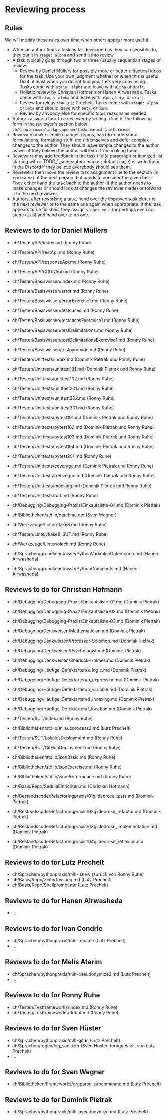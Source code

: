 # Reviewing process

## Rules

We will modify these rules over time when others appear more useful. 

- When an author finds a task as far developed as they can sensibly do,
  they put it in `stage: alpha` and send it into review.
- A task typically goes through two or three (usually sequential) stages of review:
  - Review by Daniel Müllers for possibly more or better didactical ideas
    for the task.
    Use your own judgment whether or when this is useful.
    Do it at least when you do not find your task very convincing.  
    Tasks come with `stage: alpha` and leave with `alpha` or `draft`.
  - Holistic review by Christian Hofmann or Hanen Alrwasheda.
    Tasks come with `stage: alpha` and leave with `alpha`, `beta`, or `draft`.
  - Review for release by Lutz Prechelt.
    Tasks come with `stage: alpha` or `beta` and should leave with `beta`, or `done`.
  - Review by anybody else for specific topic reasons as needed.
- Authors assign a task to a reviewer by writing a line of the following form
  in the reviewer's section below:  
  `ch/chaptername/taskgroupname/taskname.md (authorname)`
- Reviewers make simple changes (typos, hard-to-understand formulations, formatting stuff, etc.)
  themselves and defer complex changes to the author.
  They should leave simple changes to the author as well if they believe the author
  will learn from making them.
- Reviewers may add feedback in the task file 
  (a paragraph or itemized list starting with a TODO_1_someauthor marker; default case)
  or write them in the Discord if they believe everybody should see them.
- Reviewers then move the review task assignment line to the section (in `review.md`)
  of the next person that needs to consider the given task:
  They either hand the task back to the author (if the author needs to make changes or should
  look at changes the reviewer made) or forward it to the next reviewer.
- Authors, after reworking a task, hand over the improved task either to the next reviewer
  or to the same one again when appropriate.
  If the task appears to be finished, they assign `stage: beta` (or perhaps even no stage at all)
  and hand over to no one. 


## Reviews to do for Daniel Müllers
- ch/Testen/API/index.md (Ronny Ruhe)
- ch/Testen/API/restApi.md (Ronny Ruhe)
- ch/Testen/API/responseApi.md (Ronny Ruhe)
- ch/Testen/API/CRUDApi.md (Ronny Ruhe)

- ch/Testen/Basiswissen/index.md (Ronny Ruhe)
- ch/Testen/Basiswissen/error.md (Ronny Ruhe)
- ch/Testen/Basiswissen/errorExercise1.md (Ronny Ruhe)
- ch/Testen/Basiswissen/testcases.md (Ronny Ruhe)
- ch/Testen/Basiswissen/testcasesExercvise1.md (Ronny Ruhe)
- ch/Testen/Basiswissen/testDelimitations.md (Ronny Ruhe)
- ch/Testen/Basiswissen/testDelimitationsExercvise1.md (Ronny Ruhe)
- ch/Testen/Basiswissen/testpyramide.md (Ronny Ruhe)

- ch/Testen/Unittests/index.md (Dominik Pietrak und Ronny Ruhe)
- ch/Testen/Unittests/unittest101.md (Dominik Pietrak und Ronny Ruhe)
- ch/Testen/Unittests/unittest102.md (Ronny Ruhe)
- ch/Testen/Unittests/unittest201.md (Ronny Ruhe)
- ch/Testen/Unittests/unittest202.md (Ronny Ruhe)
- ch/Testen/Unittests/unittest301.md (Ronny Ruhe)
- ch/Testen/Unittests/pytest101.md (Dominik Pietrak und Ronny Ruhe)
- ch/Testen/Unittests/pytest102.md (Dominik Pietrak und Ronny Ruhe)
- ch/Testen/Unittests/pytest103.md (Dominik Pietrak und Ronny Ruhe)
- ch/Testen/Unittests/pytest104.md (Dominik Pietrak und Ronny Ruhe)
- ch/Testen/Unittests/pytest201.md (Ronny Ruhe)
- ch/Testen/Unittests/coverage.md (Dominik Pietrak und Ronny Ruhe)
- ch/Testen/Unittests/freezegun.md (Dominik Pietrak und Ronny Ruhe)
- ch/Testen/Unittests/mocking.md (Dominik Pietrak und Ronny Ruhe)
- ch/Testen/Unittests/tdd.md (Ronny Ruhe)
- ch/Debugging/Debugging-Praxis/Einkaufsliste-04.md (Dominik Pietrak)

- ch/Bibliotheken/stdlib/datetime.md (Sven Wegner)

- ch/Werkzeuge/Linter/flake8.md (Ronny Ruhe)
- ch/Testen/Linter/flake8_SUT.md (Ronny Ruhe)
- ch/Werkzeuge/Linter/black.md (Ronny Ruhe)

- ch/Sprachen/grundkenntnisse/PythonVariablenDatentypen.md (Hanen Alrwasheda)
- ch/Sprachen/grundkenntnisse/PythonComments.md (Hanen Alrwasheda)

## Reviews to do for Christian Hofmann

- ch/Debugging/Debugging-Praxis/Einkaufsliste-01.md (Dominik Pietrak)
- ch/Debugging/Debugging-Praxis/Einkaufsliste-02.md (Dominik Pietrak)
- ch/Debugging/Debugging-Praxis/Einkaufsliste-03.md (Dominik Pietrak)

- ch/Debugging/Denkweisen/Mathematician.md (Dominik Pietrak)
- ch/Debugging/Denkweisen/Professor-Solomon.md (Dominik Pietrak)
- ch/Debugging/Denkweisen/Psychologist.md (Dominik Pietrak)
- ch/Debugging/Denkweisen/Sherlock-Holmes.md (Dominik Pietrak)

- ch/Debugging/Häufige-Defektarten/a_logic.md (Dominik Pietrak)
- ch/Debugging/Häufige-Defektarten/b_expression.md (Dominik Pietrak)
- ch/Debugging/Häufige-Defektarten/b_variable.md (Dominik Pietrak)
- ch/Debugging/Häufige-Defektarten/d_indexing.md (Dominik Pietrak)
- ch/Debugging/Häufige-Defektarten/f_location.md (Dominik Pietrak)

- ch/Testen/SUT/index.md (Ronny Ruhe)

- ch/Bibliotheken/stdlib/m_subprocess2.md (Lutz Prechelt)

- ch/Testen/SUT/LokalesDeployment.md (Ronny Ruhe)
- ch/Testen/SUT/GitHubDeployment.md (Ronny Ruhe)
- ch/Bibliotheken/stdlib/jsonBasic.md (Ronny Ruhe)
- ch/Bibliotheken/stdlib/jsonExercise.md (Ronny Ruhe)
- ch/Bibliotheken/stdlib/jsonPerformance.md (Ronny Ruhe)
- ch/Basis/Repo/SedrilaEinrichten.md (Christian Hofmann)

- ch/Bestandscode/Refactoringpraxis/01gildedrose_tests.md (Dominik Pietrak)
- ch/Bestandscode/Refactoringpraxis/02gildedrose_refactor.md (Dominik Pietrak)
- ch/Bestandscode/Refactoringpraxis/03gildedrose_implementation.md (Dominik Pietrak)
- ch/Bestandscode/Refactoringpraxis/04gildedrose_reflexion.md (Dominik Pietrak)


## Reviews to do for Lutz Prechelt

- ch/Sprachen/pythonpraxis/mlh-lsnew (zurück von Ronny Ruhe)
- ch/Basis/Repo/Zeiterfassung.md (Lutz Prechelt)
- ch/Basis/Repo/Shellprompt.md (Lutz Prechelt)


## Reviews to do for Hanen Alrwasheda

- ...

## Reviews to do for Ivan Condric

- ch/Sprachen/pythonpraxis/mlh-rename (Lutz Prechelt)
- ...


## Reviews to do for Melis Atarim

- ch/Sprachen/pythonpraxis/mlh-pseudonymize2.md (Lutz Prechelt)
- ...


## Reviews to do for Ronny Ruhe

- ch/Testen/Testframeworks/index.md (Ronny Ruhe)
- ch/Testen/Testframeworks/Robot.md (Ronny Ruhe)

## Reviews to do for Sven Hüster

- ch/Sprachen/pythonpraxis/mlh-gitac (Lutz Prechelt)
- ch/Sprachen/regex/log_sanitizer (Sven Hüster, fertiggestellt von Lutz Prechelt)
- ...


## Reviews to do for Sven Wegner

- ch/Bibliotheken/Frameworks/argparse-subcommand.md (Lutz Prechelt)


## Reviews to do for Dominik Pietrak

- ch/Sprachen/pythonpraxis/mlh-pseudonymize.md (Lutz Prechelt)
